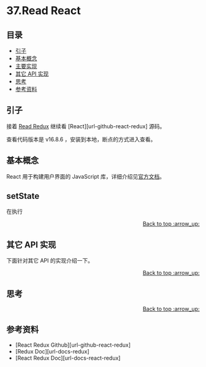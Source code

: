 # 37.Read React
## <a name="index"></a> 目录
- [引子](#start)
- [基本概念](#concept)
- [主要实现](#achieve)
- [其它 API 实现](#other)
- [思考](#think)
- [参考资料](#reference)


## <a name="start"></a> 引子
接着 [Read Redux][url-blog37] 继续看 [React][url-github-react-redux] 源码。

查看代码版本是 v16.8.6 ，安装到本地，断点的方式进入查看。


## <a name="concept"></a> 基本概念

React 用于构建用户界面的 JavaScript 库，详细介绍见[官方文档][url-docs-react]。

## <a name="achieve"></a> setState
在执行

<div align="right"><a href="#index">Back to top :arrow_up:</a></div>

## <a name="other"></a> 其它 API 实现
下面针对其它 API 的实现介绍一下。




<div align="right"><a href="#index">Back to top :arrow_up:</a></div>

## <a name="think"></a> 思考

<div align="right"><a href="#index">Back to top :arrow_up:</a></div>


## <a name="reference"></a> 参考资料
- [React Redux Github][url-github-react-redux]
- [Redux Doc][url-docs-redux]
- [React Redux Doc][url-docs-react-redux]

[url-base]:https://xxholic.github.io/blog/draft

[url-docs-react]:https://zh-hans.reactjs.org/
[url-blog37]:https://github.com/XXHolic/blog/issues/37

[url-file-create-store]:https://github.com/reduxjs/redux/blob/master/src/createStore.js




